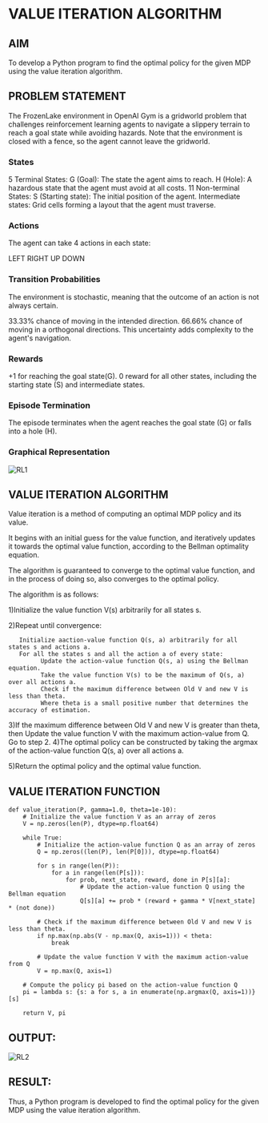 # VALUE ITERATION ALGORITHM

## AIM
To develop a Python program to find the optimal policy for the given MDP using the value iteration algorithm.

## PROBLEM STATEMENT
The FrozenLake environment in OpenAI Gym is a gridworld problem that challenges reinforcement learning agents to navigate a slippery terrain to reach a goal state while avoiding hazards. Note that the environment is closed with a fence, so the agent cannot leave the gridworld.

### States
5 Terminal States:
    G (Goal): The state the agent aims to reach.
    H (Hole): A hazardous state that the agent must avoid at all costs.
11 Non-terminal States:
    S (Starting state): The initial position of the agent.
    Intermediate states: Grid cells forming a layout that the agent must traverse.
### Actions
The agent can take 4 actions in each state:

LEFT
RIGHT
UP
DOWN

### Transition Probabilities
The environment is stochastic, meaning that the outcome of an action is not always certain.

   33.33% chance of moving in the intended direction.
   66.66% chance of moving in a orthogonal directions.
This uncertainty adds complexity to the agent's navigation.

### Rewards
+1 for reaching the goal state(G).
0 reward for all other states, including the starting state (S) and intermediate states.

### Episode Termination
The episode terminates when the agent reaches the goal state (G) or falls into a hole (H).

### Graphical Representation

![RL1](https://github.com/Manoj21500566/rl-value-iteration/assets/94588708/a280150d-27c2-4fb5-849c-bbd3a2d30554)



## VALUE ITERATION ALGORITHM

Value iteration is a method of computing an optimal MDP policy and its value.

It begins with an initial guess for the value function, and iteratively updates it towards the optimal value function, according to the Bellman optimality equation.

The algorithm is guaranteed to converge to the optimal value function, and in the process of doing so, also converges to the optimal policy.

The algorithm is as follows:

1)Initialize the value function V(s) arbitrarily for all states s.

2)Repeat until convergence:

       Initialize aaction-value function Q(s, a) arbitrarily for all states s and actions a.
       For all the states s and all the action a of every state:
             Update the action-value function Q(s, a) using the Bellman equation.
             Take the value function V(s) to be the maximum of Q(s, a) over all actions a.
             Check if the maximum difference between Old V and new V is less than theta.
             Where theta is a small positive number that determines the accuracy of estimation.
3)If the maximum difference between Old V and new V is greater than theta, then
       Update the value function V with the maximum action-value from Q.
       Go to step 2.
4)The optimal policy can be constructed by taking the argmax of the action-value function Q(s, a) over all actions a.

5)Return the optimal policy and the optimal value function.

## VALUE ITERATION FUNCTION
~~~
def value_iteration(P, gamma=1.0, theta=1e-10):
    # Initialize the value function V as an array of zeros
    V = np.zeros(len(P), dtype=np.float64)
    
    while True:
        # Initialize the action-value function Q as an array of zeros
        Q = np.zeros((len(P), len(P[0])), dtype=np.float64)
        
        for s in range(len(P)):
            for a in range(len(P[s])):
                for prob, next_state, reward, done in P[s][a]:
                    # Update the action-value function Q using the Bellman equation
                    Q[s][a] += prob * (reward + gamma * V[next_state] * (not done))
        
        # Check if the maximum difference between Old V and new V is less than theta.
        if np.max(np.abs(V - np.max(Q, axis=1))) < theta:
            break
        
        # Update the value function V with the maximum action-value from Q
        V = np.max(Q, axis=1)

    # Compute the policy pi based on the action-value function Q
    pi = lambda s: {s: a for s, a in enumerate(np.argmax(Q, axis=1))}[s]
    
    return V, pi
~~~

## OUTPUT:
![RL2](https://github.com/Manoj21500566/rl-value-iteration/assets/94588708/e870767c-6e72-4937-b90f-ca84c04a3430)

## RESULT:

Thus, a Python program is developed to find the optimal policy for the given MDP using the value iteration algorithm.


